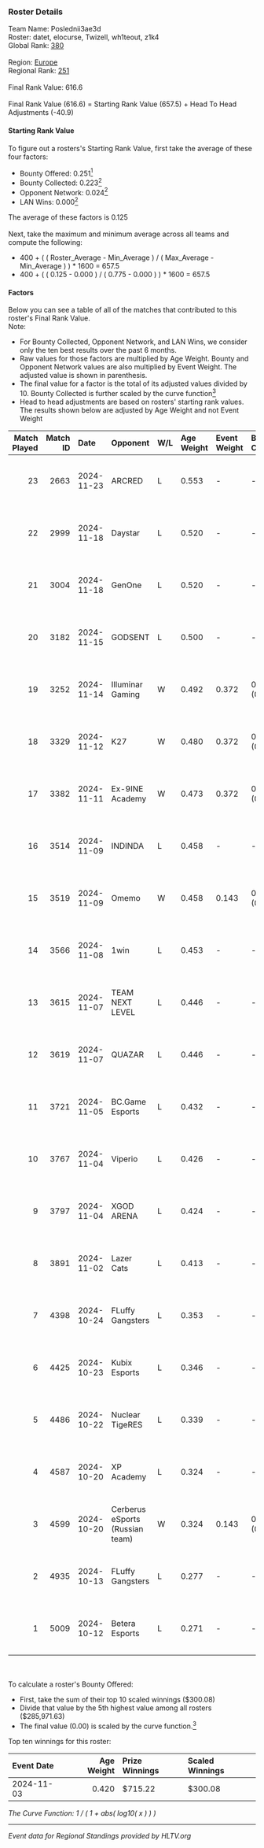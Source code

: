### Roster Details<br />
Team Name: Poslednii3ae3d<br />
Roster: datet, elocurse, Twizell, wh1teout, z1k4<br />
Global Rank: [380](../../standings_global_2025_02_28.md)<br />
<br />
Region: [Europe]( ../../standings_europe_2025_02_28.md)<br />
Regional Rank: [251]( ../../standings_europe_2025_02_28.md)<br />
<br />
Final Rank Value:  616.6<br />
<br />
Final Rank Value (616.6) = Starting Rank Value (657.5) + Head To Head Adjustments (-40.9)<br />

#### Starting Rank Value<br />
To figure out a rosters's Starting Rank Value, first take the average of these four factors:<br />
- Bounty Offered: 0.251[<sup>1</sup>](#table2)
- Bounty Collected: 0.223[<sup>2</sup>](#table1)
- Opponent Network: 0.024[<sup>2</sup>](#table1)
- LAN Wins: 0.000[<sup>2</sup>](#table1)

The average of these factors is 0.125<br />
<br />
Next, take the maximum and minimum average across all teams and compute the following:<br />
- 400 + ( ( Roster_Average - Min_Average ) / ( Max_Average - Min_Average ) ) * 1600 = 657.5
- 400 + ( ( 0.125 - 0.000 ) / ( 0.775 - 0.000 ) ) * 1600 = 657.5


#### Factors<br />
Below you can see a table of all of the matches that contributed to this roster's Final Rank Value.<br />
Note:<br />

- For Bounty Collected, Opponent Network, and LAN Wins, we consider only the ten best results over the past 6 months.
- Raw values for those factors are multiplied by Age Weight. Bounty and Opponent Network values are also multiplied by Event Weight. The adjusted value is shown in parenthesis.
- The final value for a factor is the total of its adjusted values divided by 10. Bounty Collected is further scaled by the curve function[<sup>3</sup>](#curveFunction)
- Head to head adjustments are based on rosters' starting rank values. The results shown below are adjusted by Age Weight and not Event Weight
<span id="table1"></span><br />


| Match Played | Match ID | Date       | Opponent                        | W/L | Age Weight | Event Weight | Bounty Collected | Opponent Network | LAN Wins  | H2H Adj. | Roster                                     |
| -: | -: | :- | :- | :- | :- | :- | :- | :- | :- | -: | :- |
|           23 |     2663 | 2024-11-23 | ARCRED                          | L   | 0.553      | -            | -                | -                | -         |    -4.08 | datet, elocurse, Twizell, wh1teout, z1k4   |
|           22 |     2999 | 2024-11-18 | Daystar                         | L   | 0.520      | -            | -                | -                | -         |    -8.10 | elocurse, GREATEST, Sa1nTy, wh1teout, z1k4 |
|           21 |     3004 | 2024-11-18 | GenOne                          | L   | 0.520      | -            | -                | -                | -         |    -3.34 | elocurse, GREATEST, Sa1nTy, wh1teout, z1k4 |
|           20 |     3182 | 2024-11-15 | GODSENT                         | L   | 0.500      | -            | -                | -                | -         |    -6.35 | elocurse, GREATEST, Sa1nTy, wh1teout, z1k4 |
|           19 |     3252 | 2024-11-14 | Illuminar Gaming                | W   | 0.492      | 0.372        | 0.008 (0.001)    | 0.642 (0.118)    | 0 (0.000) |    12.28 | elocurse, GREATEST, Sa1nTy, wh1teout, z1k4 |
|           18 |     3329 | 2024-11-12 | K27                             | W   | 0.480      | 0.372        | 0.010 (0.002)    | 0.634 (0.113)    | 0 (0.000) |    12.87 | elocurse, GREATEST, Sa1nTy, wh1teout, z1k4 |
|           17 |     3382 | 2024-11-11 | Ex-9INE Academy                 | W   | 0.473      | 0.372        | 0.000 (0.000)    | 0.039 (0.007)    | 0 (0.000) |     7.00 | elocurse, GREATEST, Sa1nTy, wh1teout, z1k4 |
|           16 |     3514 | 2024-11-09 | INDINDA                         | L   | 0.458      | -            | -                | -                | -         |    -9.08 | elocurse, GREATEST, Sa1nTy, wh1teout, z1k4 |
|           15 |     3519 | 2024-11-09 | Omemo                           | W   | 0.458      | 0.143        | 0.000 (0.000)    | 0.000 (0.000)    | 0 (0.000) |     3.35 | elocurse, GREATEST, Sa1nTy, wh1teout, z1k4 |
|           14 |     3566 | 2024-11-08 | 1win                            | L   | 0.453      | -            | -                | -                | -         |    -3.98 | elocurse, GREATEST, Sa1nTy, wh1teout, z1k4 |
|           13 |     3615 | 2024-11-07 | TEAM NEXT LEVEL                 | L   | 0.446      | -            | -                | -                | -         |    -2.82 | elocurse, GREATEST, Sa1nTy, wh1teout, z1k4 |
|           12 |     3619 | 2024-11-07 | QUAZAR                          | L   | 0.446      | -            | -                | -                | -         |    -4.70 | elocurse, GREATEST, Sa1nTy, wh1teout, z1k4 |
|           11 |     3721 | 2024-11-05 | BC.Game Esports                 | L   | 0.432      | -            | -                | -                | -         |    -2.83 | elocurse, GREATEST, Sa1nTy, wh1teout, z1k4 |
|           10 |     3767 | 2024-11-04 | Viperio                         | L   | 0.426      | -            | -                | -                | -         |    -4.43 | elocurse, GREATEST, Sa1nTy, wh1teout, z1k4 |
|            9 |     3797 | 2024-11-04 | XGOD ARENA                      | L   | 0.424      | -            | -                | -                | -         |    -7.37 | elocurse, GREATEST, Sa1nTy, wh1teout, z1k4 |
|            8 |     3891 | 2024-11-02 | Lazer Cats                      | L   | 0.413      | -            | -                | -                | -         |    -4.64 | elocurse, GREATEST, Sa1nTy, wh1teout, z1k4 |
|            7 |     4398 | 2024-10-24 | FLuffy Gangsters                | L   | 0.353      | -            | -                | -                | -         |    -2.96 | elocurse, GREATEST, Sa1nTy, wh1teout, z1k4 |
|            6 |     4425 | 2024-10-23 | Kubix Esports                   | L   | 0.346      | -            | -                | -                | -         |    -1.68 | elocurse, GREATEST, Sa1nTy, wh1teout, z1k4 |
|            5 |     4486 | 2024-10-22 | Nuclear TigeRES                 | L   | 0.339      | -            | -                | -                | -         |    -2.53 | elocurse, GREATEST, Sa1nTy, wh1teout, z1k4 |
|            4 |     4587 | 2024-10-20 | XP Academy                      | L   | 0.324      | -            | -                | -                | -         |    -6.35 | datet, elocurse, GREATEST, wh1teout, z1k4  |
|            3 |     4599 | 2024-10-20 | Cerberus eSports (Russian team) | W   | 0.324      | 0.143        | 0.000 (0.000)    | 0.088 (0.004)    | 0 (0.000) |     4.41 | datet, elocurse, GREATEST, wh1teout, z1k4  |
|            2 |     4935 | 2024-10-13 | FLuffy Gangsters                | L   | 0.277      | -            | -                | -                | -         |    -2.49 | datet, GREATEST, Sa1nTy, wh1teout, z1k4    |
|            1 |     5009 | 2024-10-12 | Betera Esports                  | L   | 0.271      | -            | -                | -                | -         |    -3.10 | elocurse, GREATEST, Sa1nTy, wh1teout, z1k4 |

<br />
<span id="table2"></span><br />
To calculate a roster's Bounty Offered:<br />

- First, take the sum of their top 10 scaled winnings ($300.08)
- Divide that value by the 5th highest value among all rosters ($285,971.63)
- The final value (0.00) is scaled by the curve function.[<sup>3</sup>](#curveFunction)

Top ten winnings for this roster:<br />

| Event Date | Age Weight | Prize Winnings | Scaled Winnings |
| :- | -: | :- | :- |
| 2024-11-03 |      0.420 | $715.22        | $300.08         |


<span id="curveFunction"></span>_The Curve Function: 1 / ( 1 + abs( log10( x ) ) )_<br />

---
_Event data for Regional Standings provided by HLTV.org_<br />
